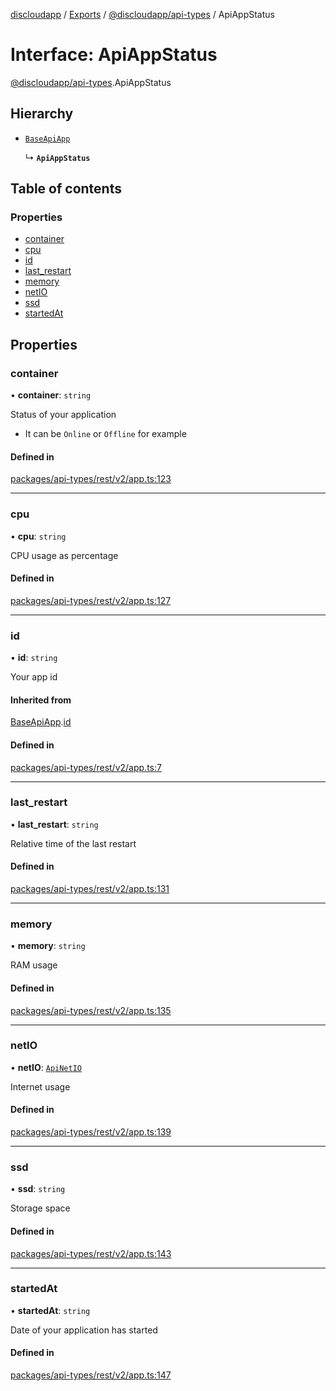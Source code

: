 [discloudapp](../README.md) / [Exports](../modules.md) / [@discloudapp/api-types](../modules/discloudapp_api_types.md) / ApiAppStatus

# Interface: ApiAppStatus

[@discloudapp/api-types](../modules/discloudapp_api_types.md).ApiAppStatus

## Hierarchy

- [`BaseApiApp`](discloudapp_api_types.BaseApiApp.md)

  ↳ **`ApiAppStatus`**

## Table of contents

### Properties

- [container](discloudapp_api_types.ApiAppStatus.md#container)
- [cpu](discloudapp_api_types.ApiAppStatus.md#cpu)
- [id](discloudapp_api_types.ApiAppStatus.md#id)
- [last\_restart](discloudapp_api_types.ApiAppStatus.md#last_restart)
- [memory](discloudapp_api_types.ApiAppStatus.md#memory)
- [netIO](discloudapp_api_types.ApiAppStatus.md#netio)
- [ssd](discloudapp_api_types.ApiAppStatus.md#ssd)
- [startedAt](discloudapp_api_types.ApiAppStatus.md#startedat)

## Properties

### container

• **container**: `string`

Status of your application
- It can be `Online` or `Offline` for example

#### Defined in

[packages/api-types/rest/v2/app.ts:123](https://github.com/discloud/discloud.app/blob/86003e6/packages/api-types/rest/v2/app.ts#L123)

___

### cpu

• **cpu**: `string`

CPU usage as percentage

#### Defined in

[packages/api-types/rest/v2/app.ts:127](https://github.com/discloud/discloud.app/blob/86003e6/packages/api-types/rest/v2/app.ts#L127)

___

### id

• **id**: `string`

Your app id

#### Inherited from

[BaseApiApp](discloudapp_api_types.BaseApiApp.md).[id](discloudapp_api_types.BaseApiApp.md#id)

#### Defined in

[packages/api-types/rest/v2/app.ts:7](https://github.com/discloud/discloud.app/blob/86003e6/packages/api-types/rest/v2/app.ts#L7)

___

### last\_restart

• **last\_restart**: `string`

Relative time of the last restart

#### Defined in

[packages/api-types/rest/v2/app.ts:131](https://github.com/discloud/discloud.app/blob/86003e6/packages/api-types/rest/v2/app.ts#L131)

___

### memory

• **memory**: `string`

RAM usage

#### Defined in

[packages/api-types/rest/v2/app.ts:135](https://github.com/discloud/discloud.app/blob/86003e6/packages/api-types/rest/v2/app.ts#L135)

___

### netIO

• **netIO**: [`ApiNetIO`](discloudapp_api_types.ApiNetIO.md)

Internet usage

#### Defined in

[packages/api-types/rest/v2/app.ts:139](https://github.com/discloud/discloud.app/blob/86003e6/packages/api-types/rest/v2/app.ts#L139)

___

### ssd

• **ssd**: `string`

Storage space

#### Defined in

[packages/api-types/rest/v2/app.ts:143](https://github.com/discloud/discloud.app/blob/86003e6/packages/api-types/rest/v2/app.ts#L143)

___

### startedAt

• **startedAt**: `string`

Date of your application has started

#### Defined in

[packages/api-types/rest/v2/app.ts:147](https://github.com/discloud/discloud.app/blob/86003e6/packages/api-types/rest/v2/app.ts#L147)
